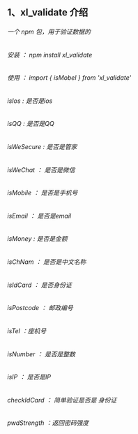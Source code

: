 
## 1、xl_validate 介绍
######    一个 npm 包，用于验证数据的

######    安装 ： npm install xl_validate

######    使用 ： import { isMobel } from 'xl_validate'

######  isIos : 是否是ios
######  isQQ : 是否是QQ
######  isWeSecure : 是否是管家
######  isWeChat ： 是否是微信
######  isMobile ： 是否是手机号
######  isEmail ： 是否是email
######  isMoney : 是否是金额
######  isChNam ： 是否是中文名称
######  isIdCard ： 是否身份证
######  isPostcode ： 邮政编号
######  isTel ：座机号
######  isNumber ： 是否是整数
######  isIP ： 是否是IP
######  checkIdCard ： 简单验证是否是 身份证
######  pwdStrength ：返回密码强度